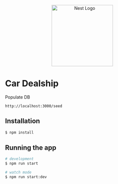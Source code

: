 <p align="center">
  <a href="http://nestjs.com/" target="blank"><img src="https://nestjs.com/img/logo-small.svg" width="200" alt="Nest Logo" /></a>
</p>

# Car Dealship

Populate DB
```
http://localhost:3000/seed
```

## Installation

```bash
$ npm install
```

## Running the app

```bash
# development
$ npm run start

# watch mode
$ npm run start:dev

